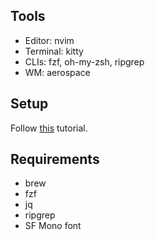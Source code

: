 ## Tools
- Editor: nvim 
- Terminal: kitty
- CLIs: fzf, oh-my-zsh, ripgrep
- WM: aerospace

## Setup
Follow [this](https://www.atlassian.com/git/tutorials/dotfiles) tutorial.

## Requirements
- brew
- fzf
- jq
- ripgrep
- SF Mono font
